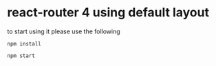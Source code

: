 
# react-router 4 using default layout

to start using it please use the following 
```
npm install

npm start
```
